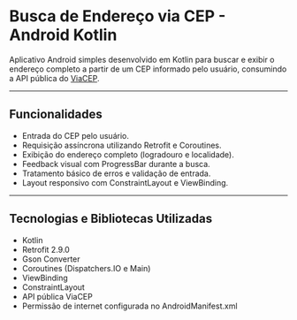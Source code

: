 # Busca de Endereço via CEP - Android Kotlin

Aplicativo Android simples desenvolvido em Kotlin para buscar e exibir o endereço completo a partir de um CEP informado pelo usuário, consumindo a API pública do [ViaCEP](https://viacep.com.br/).

---

## Funcionalidades

- Entrada do CEP pelo usuário.
- Requisição assíncrona utilizando Retrofit e Coroutines.
- Exibição do endereço completo (logradouro e localidade).
- Feedback visual com ProgressBar durante a busca.
- Tratamento básico de erros e validação de entrada.
- Layout responsivo com ConstraintLayout e ViewBinding.

---

## Tecnologias e Bibliotecas Utilizadas

- Kotlin
- Retrofit 2.9.0
- Gson Converter
- Coroutines (Dispatchers.IO e Main)
- ViewBinding
- ConstraintLayout
- API pública ViaCEP
- Permissão de internet configurada no AndroidManifest.xml

